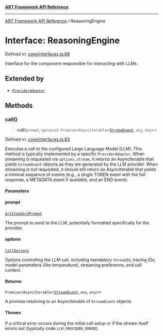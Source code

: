 [**ART Framework API Reference**](../README.md)

***

[ART Framework API Reference](../README.md) / ReasoningEngine

# Interface: ReasoningEngine

Defined in: [core/interfaces.ts:68](https://github.com/hashangit/ART/blob/d99cb328093f6dec701b3289d82d5abbf64a3736/src/core/interfaces.ts#L68)

Interface for the component responsible for interacting with LLMs.

## Extended by

- [`ProviderAdapter`](ProviderAdapter.md)

## Methods

### call()

> **call**(`prompt`, `options`): `Promise`\<`AsyncIterable`\<[`StreamEvent`](StreamEvent.md), `any`, `any`\>\>

Defined in: [core/interfaces.ts:83](https://github.com/hashangit/ART/blob/d99cb328093f6dec701b3289d82d5abbf64a3736/src/core/interfaces.ts#L83)

Executes a call to the configured Large Language Model (LLM).
This method is typically implemented by a specific `ProviderAdapter`.
When streaming is requested via `options.stream`, it returns an AsyncIterable
that yields `StreamEvent` objects as they are generated by the LLM provider.
When streaming is not requested, it should still return an AsyncIterable
that yields a minimal sequence of events (e.g., a single TOKEN event with the full response,
a METADATA event if available, and an END event).

#### Parameters

##### prompt

[`ArtStandardPrompt`](../type-aliases/ArtStandardPrompt.md)

The prompt to send to the LLM, potentially formatted specifically for the provider.

##### options

[`CallOptions`](CallOptions.md)

Options controlling the LLM call, including mandatory `threadId`, tracing IDs, model parameters (like temperature), streaming preference, and call context.

#### Returns

`Promise`\<`AsyncIterable`\<[`StreamEvent`](StreamEvent.md), `any`, `any`\>\>

A promise resolving to an AsyncIterable of `StreamEvent` objects.

#### Throws

If a critical error occurs during the initial call setup or if the stream itself errors out (typically code `LLM_PROVIDER_ERROR`).
